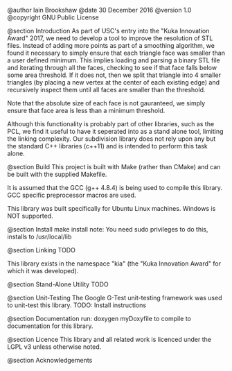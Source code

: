 @author Iain Brookshaw
@date 30 December 2016
@version 1.0
@copyright GNU Public License
  
@section Introduction
   As part of USC's entry into the "Kuka Innovation Award" 2017, we 
   need to develop a tool to improve the resolution of STL files. 
   Instead of adding more points as part of a smoothing algorithm, we 
   found it necessary to simply ensure that each triangle face was 
   smaller than a user defined minimum. This implies loading and parsing
   a binary STL file and iterating through all the faces, checking to
   see if that face falls below some area threshold. If it does not, then
   we split that triangle into 4 smaller triangles (by placing a new vertex
   at the center of each existing edge) and recursively inspect them until
   all faces are smaller than the threshold.
  
   Note that the absolute size of each face is not gauranteed, we simply
   ensure that face area is less than a minimum threshold.
  
   Although this functionality is probably part of other libraries, such as
   the PCL, we find it useful to have it seperated into as a stand alone
   tool, limiting the linking complexity. Our subdivision library does
   not rely upon any but the standard C++ libraries (c++11) and 
   is intended to perform this task alone. 
     
@section Build
   This project is built with Make (rather than CMake) and can be built with 
   the supplied Makefile.

   It is assumed that the GCC (g++ 4.8.4) is being used to compile this 
   library. GCC specific preprocessor macros are used.

   This library was built specifically for Ubuntu Linux machines. Windows
   is NOT supported.

@section Install
   make install
   note: You need sudo privileges to do this, installs to /usr/local/lib

@section Linking
   TODO
   
   This library exists in the namespace "kia" (the "Kuka Innovation Award"
   for which it was developed).  

@section Stand-Alone Utility
   TODO

@section Unit-Testing
   The Google G-Test unit-testing framework was used to unit-test this 
   library. TODO: Install instructions

@section Documentation
   run:
	doxygen myDoxyfile 
   to compile to documentation for this library.

@section Licence
   This library and all related work is licenced under the LGPL v3 unless
   otherwise noted.

@section Acknowledgements
